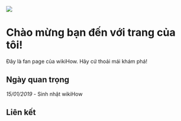 <!DOCTYPE html>
<html>
<head>
<title>Pham Ngoc Anh Quoc</title>
</head>
<body>
<background color:="pink">      
<img src="https://toanthaydinh.com/wp-content/uploads/2020/04/anh-bia-anime-cap-doi-8.png">
<h1>Chào mừng bạn đến với trang của tôi!</h1>
<p>Đây là fan page của wikiHow. Hãy cứ thoải mái khám phá!</p>
<h2>Ngày quan trọng</h2>
<p><i>15/01/2019</i> - Sinh nhật wikiHow</p>
<h2>Liên kết</h2>
</body>
</html>
